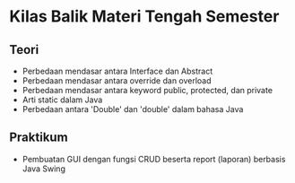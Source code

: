 # Kilas Balik Materi Tengah Semester

## Teori
- Perbedaan mendasar antara Interface dan Abstract
- Perbedaan mendasar antara override dan overload
- Perbedaan mendasar antara keyword public, protected, dan private
- Arti static dalam Java
- Perbedaan antara 'Double' dan 'double' dalam bahasa Java

## Praktikum
- Pembuatan GUI dengan fungsi CRUD beserta report (laporan) berbasis Java Swing
